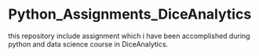 # Python_Assignments_DiceAnalytics
this repository include assignment which i have been accomplished during python and data science course in DiceAnalytics.
